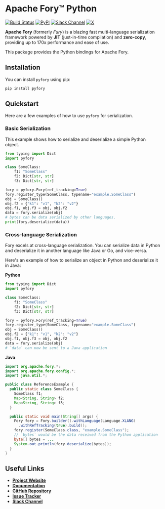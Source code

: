 # Apache Fory™ Python

[![Build Status](https://img.shields.io/github/actions/workflow/status/apache/fory/ci.yml?branch=main&style=for-the-badge&label=GITHUB%20ACTIONS&logo=github)](https://github.com/apache/fory/actions/workflows/ci.yml)
[![PyPI](https://img.shields.io/pypi/v/pyfory.svg?logo=PyPI)](https://pypi.org/project/pyfory/)
[![Slack Channel](https://img.shields.io/badge/slack-join-3f0e40?logo=slack&style=for-the-badge)](https://join.slack.com/t/fory-project/shared_invite/zt-36g0qouzm-kcQSvV_dtfbtBKHRwT5gsw)
[![X](https://img.shields.io/badge/@ApacheFory-follow-blue?logo=x&style=for-the-badge)](https://x.com/ApacheFory)

**Apache Fory** (formerly _Fury_) is a blazing fast multi-language serialization framework powered by **JIT** (just-in-time compilation) and **zero-copy**, providing up to 170x performance and ease of use.

This package provides the Python bindings for Apache Fory.

## Installation

You can install `pyfory` using pip:

```bash
pip install pyfory
```

## Quickstart

Here are a few examples of how to use `pyfory` for serialization.

### Basic Serialization

This example shows how to serialize and deserialize a simple Python object.

```python
from typing import Dict
import pyfory

class SomeClass:
    f1: "SomeClass"
    f2: Dict[str, str]
    f3: Dict[str, str]

fory = pyfory.Fory(ref_tracking=True)
fory.register_type(SomeClass, typename="example.SomeClass")
obj = SomeClass()
obj.f2 = {"k1": "v1", "k2": "v2"}
obj.f1, obj.f3 = obj, obj.f2
data = fory.serialize(obj)
# bytes can be data serialized by other languages.
print(fory.deserialize(data))
```

### Cross-language Serialization

Fory excels at cross-language serialization. You can serialize data in Python and deserialize it in another language like Java or Go, and vice-versa.

Here's an example of how to serialize an object in Python and deserialize it in Java:

**Python**

```python
from typing import Dict
import pyfory

class SomeClass:
    f1: "SomeClass"
    f2: Dict[str, str]
    f3: Dict[str, str]

fory = pyfory.Fory(ref_tracking=True)
fory.register_type(SomeClass, typename="example.SomeClass")
obj = SomeClass()
obj.f2 = {"k1": "v1", "k2": "v2"}
obj.f1, obj.f3 = obj, obj.f2
data = fory.serialize(obj)
# `data` can now be sent to a Java application
```

**Java**

```java
import org.apache.fory.*;
import org.apache.fory.config.*;
import java.util.*;

public class ReferenceExample {
  public static class SomeClass {
    SomeClass f1;
    Map<String, String> f2;
    Map<String, String> f3;
  }

  public static void main(String[] args) {
    Fory fory = Fory.builder().withLanguage(Language.XLANG)
      .withRefTracking(true).build();
    fory.register(SomeClass.class, "example.SomeClass");
    // `bytes` would be the data received from the Python application
    byte[] bytes = ...
    System.out.println(fory.deserialize(bytes));
  }
}
```

## Useful Links

- **[Project Website](https://fory.apache.org)**
- **[Documentation](https://fory.apache.org/docs/latest/python_guide/)**
- **[GitHub Repository](https://github.com/apache/fory)**
- **[Issue Tracker](https://github.com/apache/fory/issues)**
- **[Slack Channel](https://join.slack.com/t/fory-project/shared_invite/zt-36g0qouzm-kcQSvV_dtfbtBKHRwT5gsw)**
